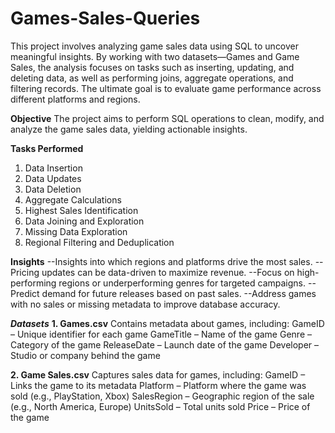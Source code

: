 # Games-Sales-Queries
This project involves analyzing game sales data using SQL to uncover meaningful insights. By working with two datasets—Games and Game Sales, the analysis focuses on tasks such as inserting, updating, and deleting data, as well as performing joins, aggregate operations, and filtering records. The ultimate goal is to evaluate game performance across different platforms and regions.

**Objective**
The project aims to perform SQL operations to clean, modify, and analyze the game sales data, yielding actionable insights.

**Tasks Performed**
1. Data Insertion
2. Data Updates
3. Data Deletion
4. Aggregate Calculations
5. Highest Sales Identification
6. Data Joining and Exploration
7. Missing Data Exploration
8. Regional Filtering and Deduplication

**Insights**
--Insights into which regions and platforms drive the most sales.
--Pricing updates can be data-driven to maximize revenue.
--Focus on high-performing regions or underperforming genres for targeted campaigns.
--Predict demand for future releases based on past sales.
--Address games with no sales or missing metadata to improve database accuracy.


_**Datasets**_
**1. Games.csv**
Contains metadata about games, including:
GameID – Unique identifier for each game
GameTitle – Name of the game
Genre – Category of the game
ReleaseDate – Launch date of the game
Developer – Studio or company behind the game

**2. Game Sales.csv**
Captures sales data for games, including:
GameID – Links the game to its metadata
Platform – Platform where the game was sold (e.g., PlayStation, Xbox)
SalesRegion – Geographic region of the sale (e.g., North America, Europe)
UnitsSold – Total units sold
Price – Price of the game

